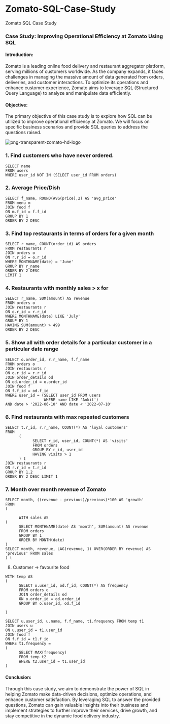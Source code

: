 # Zomato-SQL-Case-Study
Zomato SQL Case Study

### Case Study: Improving Operational Efficiency at Zomato Using SQL

#### Introduction:
Zomato is a leading online food delivery and restaurant aggregator platform, serving millions of customers worldwide. As the company expands, it faces challenges in managing the massive amount of data generated from orders, deliveries, and customer interactions. To optimize its operations and enhance customer experience, Zomato aims to leverage SQL (Structured Query Language) to analyze and manipulate data efficiently.

#### Objective:
The primary objective of this case study is to explore how SQL can be utilized to improve operational efficiency at Zomato. We will focus on specific business scenarios and provide SQL queries to address the questions raised.

![png-transparent-zomato-hd-logo](https://github.com/therealyash/Zomato-SQL-Case-Study/assets/114616305/f6021ba4-7b3a-4f16-bcbf-bc63d9eb6535)

### 1. Find customers who have never ordered. 
```
SELECT name 
FROM users
WHERE user_id NOT IN (SELECT user_id FROM orders)
```

### 2. Average Price/Dish
```
SELECT f_name, ROUND(AVG(price),2) AS 'avg_price'
FROM menu m
JOIN food f
ON m.f_id = f.f_id
GROUP BY 1
ORDER BY 2 DESC
```
### 3. Find top restaurants in terms of orders for a given month
```
SELECT r_name, COUNT(order_id) AS orders
FROM restaurants r
JOIN orders o 
ON r.r_id = o.r_id
WHERE MONTHNAME(date) = 'June'
GROUP BY r_name
ORDER BY 2 DESC
LIMIT 1
```
### 4. Restaurants with monthly sales > x for
```
SELECT r_name, SUM(amount) AS revenue
FROM orders o
JOIN restaurants r
ON o.r_id = r.r_id
WHERE MONTHNAME(date) LIKE 'July' 
GROUP BY 1
HAVING SUM(amount) > 499
ORDER BY 2 DESC
```
### 5. Show all with order details for a particular customer in a particular date range
```
SELECT o.order_id, r.r_name, f.f_name
FROM orders o
JOIN restaurants r
ON o.r_id = r.r_id
JOIN order_details od
ON od.order_id = o.order_id
JOIN food f
ON f.f_id = od.f_id
WHERE user_id = (SELECT user_id FROM users
                 WHERE name LIKE 'Ankit')
AND date > '2022-06-10' AND date < '2022-07-10'
```

### 6. Find restaurants with max repeated customers

```
SELECT t.r_id, r.r_name, COUNT(*) AS 'loyal customers'
FROM 
      (
            SELECT r_id, user_id, COUNT(*) AS 'visits'
            FROM orders
            GROUP BY r_id, user_id
            HAVING visits > 1
      ) t
JOIN restaurants r 
ON r.r_id = t.r_id
GROUP BY 1,2
ORDER BY 2 DESC LIMIT 1
```
### 7. Month over month revenue of Zomato
```
SELECT month, ((revenue - previous)/previous)*100 AS 'growth'
FROM 
(

      WITH sales AS 
(
      SELECT MONTHNAME(date) AS 'month', SUM(amount) AS revenue
      FROM orders
      GROUP BY 1
      ORDER BY MONTH(date)
)
SELECT month, revenue, LAG(revenue, 1) OVER(ORDER BY revenue) AS 'previous' FROM sales
) t
```
8. Customer -> favourite food
```
WITH temp AS
(
      SELECT o.user_id, od.f_id, COUNT(*) AS frequency
      FROM orders o 
      JOIN order_details od 
      ON o.order_id = od.order_id
      GROUP BY o.user_id, od.f_id

)

SELECT u.user_id, u.name, f.f_name, t1.frequency FROM temp t1
JOIN users u 
ON u.user_id = t1.user_id
JOIN food f 
ON f.f_id = t1.f_id
WHERE t1.frequency = 
(
      SELECT MAX(frequency) 
      FROM temp t2 
      WHERE t2.user_id = t1.user_id
)
```
#### Conclusion:
Through this case study, we aim to demonstrate the power of SQL in helping Zomato make data-driven decisions, optimize operations, and enhance customer satisfaction. By leveraging SQL to answer the provided questions, Zomato can gain valuable insights into their business and implement strategies to further improve their services, drive growth, and stay competitive in the dynamic food delivery industry.
